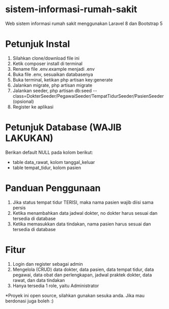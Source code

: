 # sistem-informasi-rumah-sakit
Web sistem informasi rumah sakit menggunakan Laravel 8 dan Bootstrap 5

# Petunjuk Instal
1. Silahkan clone/download file ini
1. Ketik composer install di terminal
2. Rename file .env.example menjadi .env
3. Buka file .env, sesuaikan databasenya
4. Buka terminal, ketikan php artisan key:generate
5. Jalankan migrate, php artisan migrate
6. Jalankan seeder, php artisan db:seed --class=DokterSeeder/PegawaiSeeder/TempatTidurSeeder/PasienSeeder (opsional)
7. Register ke aplikasi

# Petunjuk Database (WAJIB LAKUKAN)
Berikan default NULL pada kolom berikut:
- table data_rawat, kolom tanggal_keluar
- table tempat_tidur, kolom pasien

# Panduan Penggunaan
1. Jika status tempat tidur TERISI, maka nama pasien wajib diisi sama persis
2. Ketika menambahkan data jadwal dokter, no dokter harus sesuai dan tersedia di database
3. Ketika memasukkan data tindakan, nama pasien harus sesuai dan tersedia di database

# Fitur
1. Login dan register sebagai admin
2. Mengelola (CRUD) data dokter, data pasien, data tempat tidur, data pegawai, data obat dan perlengkapan, jadwal praktek dokter, data rawat, dan data tindakan
3. Hanya tersedia 1 role, yaitu Administrator

*Proyek ini open source, silahkan gunakan sesuka anda. Jika mau berdonasi juga boleh :)
